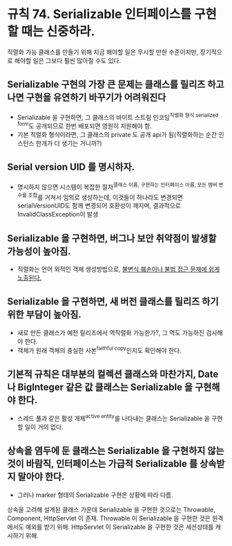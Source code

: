# 규칙 74. Serializable 인터페이스를 구현할 때는 신중하라.
직렬화 가능 클래스를 만들기 위해 지금 해야할 일은 무시할 만한 수준이지만, 장기적으로 해야할 일은 그보다 훨씬 많아질 수도 있다.

## Serializable 구현의 가장 큰 문제는 클래스를 릴리즈 하고 나면 구현을 유연하기 바꾸기가 어려워진다
- Serializable 을 구현하면, 그 클래스의 바이트 스트림 인코딩<sup>직렬화 형식 serialized form</sup>도 공개되므로 한번 배포되면 영원히 지원해야 함.
- 기본 직렬화 형식이라면, 그 클래스의 private 도 공개 api가 됨(직렬화하는 순간 인스턴스 한개가 더 생기는 거니까?)

## Serial version UID 를 명시하자.
- 명시하지 않으면 시스템이 복잡한 절차<sup>클래스 이름, 구현하는 인터페이스 이름, 모든 멤버 변수를 조합</sup>를 거쳐서 임의로 생성하는데, 이것들이 하나라도 변경되면 serialVersionUID도 함께 변경되어 호환성이 깨지며, 결과적으로 InvalidClassException이 발생

## Serializable 을 구현하면, 버그나 보안 취약점이 발생할 가능성이 높아짐.
- 직렬화는 언어 외적인 객체 생성방법으로, [불변식 훼손이나 불법 접근 문제에 쉽게 노출된다.](rule76.md)

## Serializable 을 구현하면, 새 버전 클래스를 릴리즈 하기 위한 부담이 높아짐.
- 새로 만든 클래스가 예전 릴리즈에서 역직렬화 가능한가?, 그 역도 가능하진 검사해야 한다. 
- 객체가 원래 객체의 충실한 사본<sup>faithful copy</sup>인지도 확인해야 한다.

## 기본적 규칙은 대부분의 컬렉션 클래스와 마찬가지, Date 나 BigInteger 같은 값 클래스는 Serializable 을 구현해야 한다. 
- 스레드 풀과 같은 활성 개체<sup>active entity</sup>를 나타내는 클래스는 Serializable 을 구현할 일이 거의 없다.

## 상속을 염두에 둔 클래스는 Serializable 을 구현하지 않는 것이 바람직, 인터페이스는 가급적 Serializable 를 상속받지 말아야 한다.
- 그러나 marker 형태의 Serializable 구현은 상황에 따라 다름.

상속을 고려해 설계된 클래스 가운데 Serializable 을 구현한 것으로는 Throwable, Component, HttpServlet 이 존재.
Throwable 이 Serializable 을 구현한 것은 원격에서도 예외를 받기 위해.
HttpServlet 이 Serializable 을 구현한 것은 세션상태를 캐시하기 위해.
